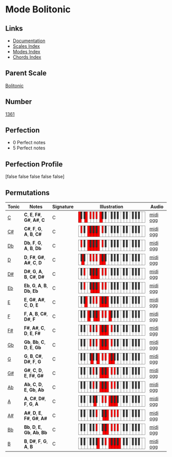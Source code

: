 # Mode Bolitonic

## Links

- [Documentation](index.md)
- [Scales Index](Scales.md)
- [Modes Index](Modes.md)
- [Chords Index](Chords.md)

## Parent Scale

[Bolitonic](ScaleBolitonic.md)

## Number

[1361](https://ianring.com/musictheory/scales/1361)

## Perfection

- 0 Perfect notes
- 5 Perfect notes

## Perfection Profile

[false false false false false]

## Permutations

| Tonic | Notes | Signature | Illustration | Audio |
|-------|-------|-----------|--------------|-------|
| [C](ModeCNaturalBolitonic.md) | **C**, **E**, **F#**, **G#**, **A#**, **C** | C | ![CNaturalBolitonic](ModeCNaturalBolitonic.png) | [midi](ModeCNaturalBolitonic.mid) [ogg](ModeCNaturalBolitonic.ogg) |
| [C#](ModeCSharpBolitonic.md) | **C#**, **F**, **G**, **A**, **B**, **C#** | C | ![CSharpBolitonic](ModeCSharpBolitonic.png) | [midi](ModeCSharpBolitonic.mid) [ogg](ModeCSharpBolitonic.ogg) |
| [Db](ModeDFlatBolitonic.md) | **Db**, **F**, **G**, **A**, **B**, **Db** | C | ![DFlatBolitonic](ModeDFlatBolitonic.png) | [midi](ModeDFlatBolitonic.mid) [ogg](ModeDFlatBolitonic.ogg) |
| [D](ModeDNaturalBolitonic.md) | **D**, **F#**, **G#**, **A#**, **C**, **D** | C | ![DNaturalBolitonic](ModeDNaturalBolitonic.png) | [midi](ModeDNaturalBolitonic.mid) [ogg](ModeDNaturalBolitonic.ogg) |
| [D#](ModeDSharpBolitonic.md) | **D#**, **G**, **A**, **B**, **C#**, **D#** | C | ![DSharpBolitonic](ModeDSharpBolitonic.png) | [midi](ModeDSharpBolitonic.mid) [ogg](ModeDSharpBolitonic.ogg) |
| [Eb](ModeEFlatBolitonic.md) | **Eb**, **G**, **A**, **B**, **Db**, **Eb** | C | ![EFlatBolitonic](ModeEFlatBolitonic.png) | [midi](ModeEFlatBolitonic.mid) [ogg](ModeEFlatBolitonic.ogg) |
| [E](ModeENaturalBolitonic.md) | **E**, **G#**, **A#**, **C**, **D**, **E** | C | ![ENaturalBolitonic](ModeENaturalBolitonic.png) | [midi](ModeENaturalBolitonic.mid) [ogg](ModeENaturalBolitonic.ogg) |
| [F](ModeFNaturalBolitonic.md) | **F**, **A**, **B**, **C#**, **D#**, **F** | C | ![FNaturalBolitonic](ModeFNaturalBolitonic.png) | [midi](ModeFNaturalBolitonic.mid) [ogg](ModeFNaturalBolitonic.ogg) |
| [F#](ModeFSharpBolitonic.md) | **F#**, **A#**, **C**, **D**, **E**, **F#** | C | ![FSharpBolitonic](ModeFSharpBolitonic.png) | [midi](ModeFSharpBolitonic.mid) [ogg](ModeFSharpBolitonic.ogg) |
| [Gb](ModeGFlatBolitonic.md) | **Gb**, **Bb**, **C**, **D**, **E**, **Gb** | C | ![GFlatBolitonic](ModeGFlatBolitonic.png) | [midi](ModeGFlatBolitonic.mid) [ogg](ModeGFlatBolitonic.ogg) |
| [G](ModeGNaturalBolitonic.md) | **G**, **B**, **C#**, **D#**, **F**, **G** | C | ![GNaturalBolitonic](ModeGNaturalBolitonic.png) | [midi](ModeGNaturalBolitonic.mid) [ogg](ModeGNaturalBolitonic.ogg) |
| [G#](ModeGSharpBolitonic.md) | **G#**, **C**, **D**, **E**, **F#**, **G#** | C | ![GSharpBolitonic](ModeGSharpBolitonic.png) | [midi](ModeGSharpBolitonic.mid) [ogg](ModeGSharpBolitonic.ogg) |
| [Ab](ModeAFlatBolitonic.md) | **Ab**, **C**, **D**, **E**, **Gb**, **Ab** | C | ![AFlatBolitonic](ModeAFlatBolitonic.png) | [midi](ModeAFlatBolitonic.mid) [ogg](ModeAFlatBolitonic.ogg) |
| [A](ModeANaturalBolitonic.md) | **A**, **C#**, **D#**, **F**, **G**, **A** | C | ![ANaturalBolitonic](ModeANaturalBolitonic.png) | [midi](ModeANaturalBolitonic.mid) [ogg](ModeANaturalBolitonic.ogg) |
| [A#](ModeASharpBolitonic.md) | **A#**, **D**, **E**, **F#**, **G#**, **A#** | C | ![ASharpBolitonic](ModeASharpBolitonic.png) | [midi](ModeASharpBolitonic.mid) [ogg](ModeASharpBolitonic.ogg) |
| [Bb](ModeBFlatBolitonic.md) | **Bb**, **D**, **E**, **Gb**, **Ab**, **Bb** | C | ![BFlatBolitonic](ModeBFlatBolitonic.png) | [midi](ModeBFlatBolitonic.mid) [ogg](ModeBFlatBolitonic.ogg) |
| [B](ModeBNaturalBolitonic.md) | **B**, **D#**, **F**, **G**, **A**, **B** | C | ![BNaturalBolitonic](ModeBNaturalBolitonic.png) | [midi](ModeBNaturalBolitonic.mid) [ogg](ModeBNaturalBolitonic.ogg) |
